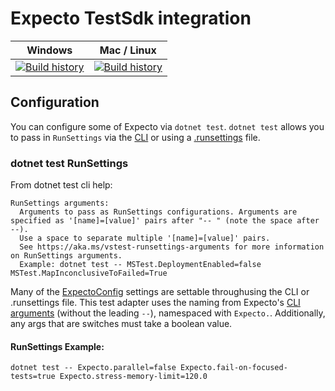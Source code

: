 # Expecto TestSdk integration

| Windows                                                                                                                                                                           | Mac / Linux                                                                                                                                                     |
| --------------------------------------------------------------------------------------------------------------------------------------------------------------------------------- | --------------------------------------------------------------------------------------------------------------------------------------------------------------- |
| [![Build history](https://buildstats.info/appveyor/chart/YoloDev/yolodev-expecto-testsdk?branch=master)](https://ci.appveyor.com/project/YoloDev/yolodev-expecto-testsdk/history) | [![Build history](https://buildstats.info/travisci/chart/YoloDev/YoloDev.Expecto.TestSdk?branch=master)](https://travis-ci.org/YoloDev/YoloDev.Expecto.TestSdk) |


## Configuration

You can configure some of Expecto via `dotnet test`. `dotnet test` allows you to pass in `RunSettings` via the [CLI](#dotnet-test-runsettings) or using a [.runsettings](https://docs.microsoft.com/en-us/visualstudio/test/configure-unit-tests-by-using-a-dot-runsettings-file?view=vs-2017#example-runsettings-file) file. 

### dotnet test RunSettings 

From dotnet test cli help:

```
RunSettings arguments:
  Arguments to pass as RunSettings configurations. Arguments are specified as '[name]=[value]' pairs after "-- " (note the space after --).
  Use a space to separate multiple '[name]=[value]' pairs.
  See https://aka.ms/vstest-runsettings-arguments for more information on RunSettings arguments.
  Example: dotnet test -- MSTest.DeploymentEnabled=false MSTest.MapInconclusiveToFailed=True
  ```

Many of the [ExpectoConfig](https://github.com/haf/expecto#the-config) settings are settable throughusing the CLI or .runsettings file.  This test adapter uses the naming from  Expecto's [CLI arguments](https://github.com/haf/expecto#main-argv--how-to-run-console-apps) (without the leading `--`), namespaced with `Expecto.`. Additionally, any args that are switches must take a boolean value.

#### RunSettings Example: 

```
dotnet test -- Expecto.parallel=false Expecto.fail-on-focused-tests=true Expecto.stress-memory-limit=120.0 
```
